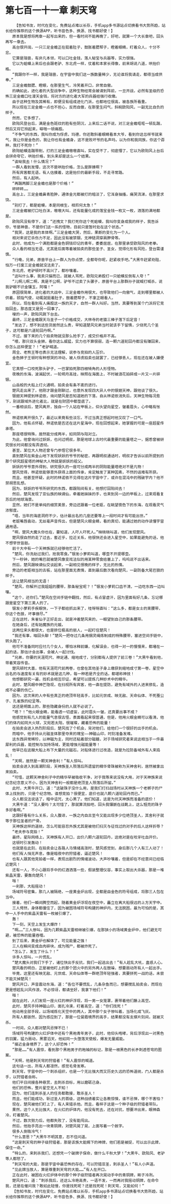 # 第七百一十一章 刺天穹
        【告知书友，时代在变化，免费站点难以长存，手机app多书源站点切换看书大势所趋，站长给你推荐的这个换源APP，听书音色多、换源、找书都好使！】
       原本我是想将两章一起写出来的，但一看时间不能再晚了，好吧，就算一个大长章吧，回头再写一章去。
       高台很开阔，一只三足金蟾正在挺着肚子，鼓胀着腮帮子，瞪着眼睛，盯着众人，十分不忿。
       它算是瑞兽，有非凡本领，可以口吐金钱，落人秘宝与兵器等，实力很强。
       它以为蛤蟆上来后也会跟老驴、东北虎一样，仗着和本家长得像，前来胡说八道，哄抬价格。
       “我跟你不一样，我是瑞兽，在宇宙中我们这一族数量稀少，无论谁将我请走，都得当成供奉。”
       三足金蟾鼓腮、瞪眼，在那里生气，冷笑着开口，非常自傲。
       的确如此，进化者的大型战争中，这种生物经常会被请到阵前，一旦开战，必然有圣级的恐怖三足金蟾口吐漫天金钱，将对方的进化者大军的兵器给强行收缴。
       由于这种生物及其稀有，即便没有组成进化门派，也都地位很高，被各族所看重。
       所以现在三足金蟾一点也不担心，反而自傲，在那里生闷气，斜睨欧阳风，一副无比自负的样子。
       然而，它多想了。
       欧阳风登台后，满是金色斑纹的脸有些阴沉，上来后二话不说，对三足金蟾哐哐一顿乱踹，然后又将它拎起来，噼啪一顿痛殴。
       “不争气的东西，我叫你成为俘虏，玛德，你还敢斜着眼睛看本大爷，看到你这怂样爷就来气，我让你是金色的，我让你也有金蟾身，这不是败坏爷的名声吗，以为你和我同族，你这个孬种，我打不死你！”
       欧阳蛤蟆连踹带削，打的三足金蟾嗷嗷直叫，实在受不了，彻底懵了，它以为欧阳风上台后会拼命夸它，哄抬价格，到头来却是这么一个结果。
       “诶呦我去！什么情况？”
       一群人看到发懵，这次不是哄抬价格，怎么是胖揍啊？
       所有宾客都无语，有人估摸着，这是抬价的最新手段，不走寻常路。
       然后，有人起哄。
       “再踹两脚三足金蟾也是那个价格！”
       砰砰砰……
       高台上，三足金蟾鼻青脸肿，通体金光都被打的暗淡了，它浑身抽搐，痛哭流涕，在那里求饶。
       “别打了，都是蛤蟆，本是同根生，相煎何太急！”
       三足金蟾被打口吐白沫，嗷嗷大叫，还有能量化成的落宝金钱一枚又一枚，洒落的满地都是。
       欧阳风没有停下，道：“还拽文？我打死你这个死蛤蟆，我叫你变身成我的样子，我告诉你，爷是神兽，不是你们这一系的怪物，目前只是暂时处在这个状态。”
       “我哭，这是我的本体啊。”三足金蟾大哭，然后，果断的变化为一个人。
       相对来说它杀伤力不足，因此没有被禁锢，无神链洞穿肩胛骨等。
       此时，他成为一个满脸都是金色铜钱印记的青年，委委屈屈，在那里承受欧阳风的老拳。
       众人看的相当无语，尤其是后面等着被拍卖的那些圣子、圣女，觉得化形有风险，登台需谨慎。
       “行嘞，兄弟，原兽平台上一群人为你点赞，全都夸你呢，赶紧收手吧。”大黑牛赶紧劝阻，怕万一打废三足金蟾就没法卖了。
       东北虎、老驴顿时不高兴了，都吵嚷着。
       “这叫什么事，我卖只猫而已，就被人骂死，欧阳兄弟殴打一只蛤蟆反倒有人夸！”
       “儿啊儿啊二啊，真是不公啊，驴爷不过卖了头骡子，原兽平台上那群孙子就喊打喊杀，说我驴眼不识金镶玉，阿嚏！”
       原因很简单，进化者的大战中，三足金蟾作用很大，也导致他们一向傲气，走到哪里都被人供着，颐指气使，动辄就挺着肚子，鼓着腮帮子，不拿正眼看人。
       所以，现在看到有人痛殴这一族的天才，自然一群人叫好。当然，真要等到某个门派将它竞拍回去，那态度又是另一回事了。
       嗖的一声，欧阳风跳下台去。
       最终，三足金蟾跟天马圣子一个价格成交，大林寺的老猿三棒子落下后定音！
       “发达了，想不到这些货居然这么贵，早知道楚风兄弟当时就该手下留情，少烧死几个圣子，这可都是六道轮回丹啊。”
       不过，接下来的几个拍卖物就没那么抢手了，成交价格并不高。
       “喂，那只双头金狮，看你这么威猛，实力也不算很弱，连一颗六道轮回丹都没有赚回来，你怎么这样便宜？！”老驴喊道。
       周全、老熊王等也表示无法理解，说参与竞拍的人压价。
       金色狮子王顿时有种想哭的冲动，被人俘虏拍卖也就罢了，已经够丢人，现在还在被人嫌便宜。
       它真想一口咬死那头驴子，一巴掌拍死那四根犄角的人形怪物。
       夜晚的东海，波澜起伏，一轮明月高挂，映照在海面上，不时被浪花拍碎成一片又一片碎银。
       山岳般的大船上灯火通明，拍卖会有条不紊的进行。
       楚风走出来了，他刚才跟金刚聊过，也意外发现四大异人中的银翅天神，跟他谈了很久。
       银翅天神提到林诺依，询问楚风是否知道她的下落，自从林诺依消失后，天神生物每况愈下，别说跟域外进化者比，就是在财团中都垫底了。
       一番相谈后，楚风离开，独自一个人站在甲板上，仰头望向星空，皱着眉头，心中略有怅然。
       林诺依离开很久了，最近以来竟有些淡忘，不过当真正想起时他又叹了一口气。
       因为，他有点怀疑，林诺依是否还在这片星海中，现在回想起来，她掌握的可是一座超星传承塔。
       那座塔很特殊，居然能分成两半，如同阴与阳对立。
       为此，他曾询问过妖妖，也问过明叔，那是地球上古时代最重要的能量塔之一，据悉曾被研究很长时间都没有弄透彻。
       甚至，某位大人物还曾专门参悟它很多年。
       直到楚风在紫金山地下发现妖妖的爷爷的秘密，再跟明叔通话时，明叔才告诉以前所提到的那个研究超星塔的神秘大人物就是妖妖的祖父。
       妖妖的爷爷意外得到、研究很久的一座可分成两半的阴阳能量塔绝对不是凡物！
       楚风觉得，林诺依能够意外获得上面的传承，肯定触发了某种因素，不然的话难有所获。
       而且，他甚至怀疑，此时的林诺依不见得在这片宇宙中了，或许在混沌中的残破宇内？他不禁胡思乱想。
       因为，妖妖的爷爷所研究的东西，都跟阳间有关，他想打回阳间去！
       然后，楚风发现了亚仙族的映谪仙，牵着她妹妹的手，也来到另一边的甲板上，过来观看复苏后的地球海景。
       显然，她们不是单纯的细赏美景，旁边还跟着一位老妪，在眺望夜色下的东海，在观看灵气浓郁度。
       “唔，当年的海底洞府不少，估计最出名的几座还要等上一段时间才有可能出世。”
       老妪嘴唇翕动，无丝毫声音传出，但是楚风火眼金睛，看的真切，能通过她的动作读懂宇宙通用语。
       “啊，楚风大魔头你也在，要知道，人吓人吓死人。”映晓晓叫道，他们发现楚风。
       楚风很自然的走了过去，套近乎，拉近关系，他很快还会进入星空中，如果能避免的话，他不想举世皆敌。
       前十大中有一个天神族就已经够他忙活了。
       “楚风，你洗劫过我们，抢我零食。”银发小萝莉叫道，哪壶不开提哪壶。
       下一秒钟，她的嘴巴就被楚风像变戏法似的用某种零食给塞上了，呜呜说不出话来。
       然后，楚风跟映谪仙交谈起来，一副相见恨晚的样子，无比的热情。
       旁边的老妪相当的古板，站在那里面无表情，直到最后数次看向楚风，一副防备大尾巴狼的样子。
       这让楚风相当的无语！
       “楚风，你解开过我姐姐的腰带，那条秘宝呢？！”银发小萝莉口齿不清，一边吃东西一边叫嚷。
       “这个，还你们。”楚风在空间手链中翻找，然后，有点冒虚汗，因为里面有好几条，忘记哪跟是星空下第三美人的了。
       银发小萝莉手疾眼快，一下子都给抓出来了，哇呀呀直叫：“这么多，都是女士的束腰带，你这个色狼，坏事做尽。”
       正在这时，朱雀仙子正好走出，就是冲着楚风来的，一眼望到自己的那条腰带。
       在她身后，还有始魔族的元媛。
       这两位来头都很大，也是排位极高的丽人，一起盯住楚风！
       “我还有事，咱回头聊！”楚风一把夺过几条用捆灵绳炼制成的特殊腰带，塞进空间手链中，转头跑了。
       他可不准备同时应付几个女人，哪怕冰释前嫌，化解误会，也得一对一的慢慢来，都堵在一起的话，那估计会出事，会被人一起讨伐。
       “兄弟，你要的天涯咫尺、神足通、缩地成寸，分别都有人提供了前三卷！”大黑牛看到他，带着笑容传音。
       楚风顿时大喜，他有天涯咫尺前两卷，也曾在其他圣子身上缴获到缩地成寸第一卷，星空中出名的与速度有关有的妙术就是这几种，每一种若是齐全的话，都堪称神技！
       他想都研究一遍，找机会相互印证，希望可以提炼几种妙术中的精华。
       此时，楚风眼中神芒隐现，在扫视所有宾客，他一直在提防，避免有域外的人进来掺乱，造成不必要的伤亡。
       因为，这次来的人中有些真正的绝顶年轻高手，比如元世成、映无敌、天命仙体、不死蚕公子、孔雀族的纪呈等。
       这还是明面上的，那些隐藏身份的人就不必说了。
       “嗯？！”他火眼金睛，能看透一切虚妄，此时眉头一皱，还真要出事不成？
       他感觉到有几人的能量气息很古怪，表面看起来很普通，但是，他用火眼金睛可以看清，他们的体内如同大火球，又宛若太阳，很璀璨，藏着恐怖的能量！
       在拍卖会进入热烈阶段后，楚风找了个机会，背对他们，给他们一个很好的出手的机会。
       而暗中，他手持从元磁圣体那里夺来的瑰宝——神磁山印，时刻准备发难。
       这东西异常稀珍，以神磁为主，同时还粘着部分磁髓，对于场域研究者来说这相当于一件最犀利的兵器，能控制与加持场域，更能增强元磁能量等！
       他早已在这艘大船上布下大量的元磁石，对船体进行过改造，就是为拉防备域外有人来捣乱！
       “天啊，居然是一颗天神舍利！”有人惊叫。
       拍卖会进入到高潮阶段，天神族圣人殒落后所遗留的精华骨珠被称为天神舍利，居然被拿出来拍卖。
       “可惜，这颗天神舍利子中的精华早被吸收干净，对于我等来说没有大用，对于天神族来说纪念纪念意义不小，因为天神舍利一般都是绝顶圣人殒落后所留。”
       此时，大黑牛开口，道：“这破珠子没什么用，是我们打扫战场时从天神族一个老梆子的尸体上找到的，只是个纪念物。谁想竞拍？很便宜，底价也就八颗六道轮回丹而已。”
       众人都没法说话了，暗中诅咒，太心黑了。他们知道，这是为坑天神族而准备的底价！
       大黑牛道：“没人要吗？太可惜了，那就算流拍吧，回头我镶嵌在战靴上，这么锃亮的珠子多好看啊。”
       这跟好看有什么关系，众人腹诽，一族之内自古至今又能出现多少位绝顶圣人，其舍利子就等于那位圣者的尸骨。
       天神族这样的道统，怎么可能容忍外族尤其是被他们扫灭与征伐过的对手的后人这样折辱？
       “老夫参与竞拍！”
       最终，星际网络上，天神族有人开口，出价八颗六道轮回丹，这绝对是在咬牙吐血开价。
       这顿时引发轰动！
       也就是在此刻，在拍卖会让各路人马情绪高涨时，楚风感觉到，身后那几个人有三人动了！
       他们有人悄无声息，像是暗夜中的狩猎者，逼近楚风！
       也有人跟其他竞拍者一样，表现出剧烈的情绪波动，大声吵嚷着，但是却在不经意间已经临近楚风！
       还有一人，不小心跟将手中的红酒洒落一些，假装整理仪容，事实上取出大杀器，那是一堆紫晶天雷，要轰向楚风！
       嗡！
       一刹那，大船摇动！
       场域符号密集，那几人被隔绝，一座黄金炉出现，全都是由金色的符号组成，将那三人包在当中。
       接着，他们一瞬间腾空而起，随着黄金炉浮现在夜空中，矗立在离大船很远的上方天宇中。
       三人愕然，身体都僵住了，因为被困场域符号构建的神炉内，无法脱困，最为可怕的是，其中一人手中的紫晶天雷有一枚被引爆了。
       轰！
       下一刻，天空上发生大爆炸！
       “啊……”三人惨叫，因为几颗紫晶天雷相继被引爆，在那狭小的场域黄金炉中，他们避无可避，被恐怖的能量吞噬。
       到了后来，黄金炉也解体了，可见能量之强！
       三人在瞬间变成血肉碎块，成为残尸，都被炸死了。
       “怎么了，发生了什么？！”
       许多人惊叫，一片慌乱。
       “楚大魔头对我们下手了，诸位快出手反抗，我们一起逃出去！”有人趁乱大吼，蛊惑人心。
       楚风看的明白，正是被他盯上的那个团火中的另外两人在鼓噪，想要扇动所有人一起出手。
       毕竟，这里还有映无敌、元世成、天命仙体等一群绝顶年轻强者，真要拼死一战的话，未尝不能灭掉楚风！
       楚风开口，声音震动东海，道：“各位不要慌乱，几条杂鱼而已，想要搅乱拍卖会，而现在更是想趁乱兴风作浪，不必惊讶，都请坐好，我拿下他们！”
       嗡！
       就在此时，人们发现一座火红的神炉浮现，将一男一女笼罩，裹带着他们藤上高空。
       此时，楚风手持神磁山印，面孔冷漠，盯着高空，道：“你们找死！”
       他动用全部手段，以场域炼化天空中的两人，其中那个女子惨叫着，当场化成飞灰。
       所有人都骇然，因为感应到了，那是一位餐霞境界的高手，结果都没有支撑片刻间，就被灭杀。
       一时间，众人都对楚风忌惮不已！
       场域符号构建的火红炉体中还有个黑袍青年男子，此时，他仰头咆哮，背后浮现出一对黑色的羽翼，猛力扇动，黑雾滔天，他如同一头堕落天使般，爆发无量威能。
       “接近金身境界了，这个人好恐怖！”
       “那是……”有人震惊，看到那个黑袍男子的袍袖的标记，那是一根黑色的长矛刺透苍穹的图案。
       “天啊，他是刺天穹的狩猎者！”有人震惊的喊道。
       这句话一出，所有人都凛然，感觉毛骨发寒。
       刺天穹，宇宙中的一个刺杀组织，也是一个无比强大而又历史久远的恐怖道统，门人都是杀手，以狩猎者自称。
       他们平日间接各种悬赏，去刺杀目标，用以磨砺己身。
       他们的恐怖，整片星空无人不知！
       因为，他们连刺杀圣人的任务都敢接，敢杀圣人！
       而且，他们能成功，斩过圣人的首级，这种战绩着实让各教惊悚，谁不忌惮，哪个不害怕？
       现在，楚风被他们盯上了，有人来猎杀他。而且，看样子这是一个种子级的狩猎者带队。
       果然，这个人无比强大，在火红的炉体内，他没有死去，还在对抗，想要冲出来，眼神森冷，盯着楚风。
       不过，数次努力后，他都失败了，没有能闯出。
       然后，他抬手亮出一块青铜牌，对楚风晃了晃，上面写着一个赦字。
       很多人倒吸冷气！
       “什么意思？”大黑牛不明其意，忍不住问道。
       “这是刺天穹的种子级狩猎者，那是该族大能赐下的神牌，他们若是被捉，可以出示此牌，保住一命。”
       “特么的，来刺杀我们，还想凭一个破牌子保命，做什么千秋大梦！”大黑牛、欧阳风、老驴等人都怒了。
       “刺天穹的大能，那是宇宙中最恐怖的存在，可以狩猎亚圣，刺杀圣人！”有人小声道。
       “见此牌当放人，算是尊重刺天穹的大能……”有人在开口。
       正在此时，被困在火红炉体中的那个种子级狩猎者再次晃动手中的青铜牌，眸子冷冽。
       楚风开口，道：“刺杀我后，还这么冷艳高贵，一语不发，一而再对我摇动铜牌，在命令我，还是在催问我？敢如此轻慢，你是找死呢？还是找死呢！刺天穹，又能如何！”
       【告知书友，时代在变化，免费站点难以长存，手机app多书源站点切换看书大势所趋，站长给你推荐的这个换源APP，听书音色多、换源、找书都好使！】